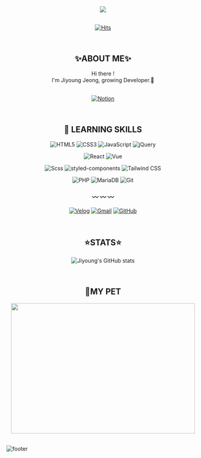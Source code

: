 ﻿<div align="center">
<img src="https://capsule-render.vercel.app/api?type=cylinder&color=0:9fa0ff,100:a82da8&text=FrontEnd%20Developer&fontAlignY=45&fontSize=40&height=150&animation=blink&desc=@poseassome&descAlignY=70&fontColor=fff">
</div>
<Br/>
<div align="center">

[![Hits](https://hits.seeyoufarm.com/api/count/incr/badge.svg?url=https%3A%2F%2Fgithub.com%2Fposeassome%2Fhit-counter&count_bg=%23aaa1c8&title_bg=%23192a51&icon=ghostery.svg&icon_color=%23FFFFFF&title=hits&edge_flat=false)](https://github.com/poseassome)

</div>
<br/>


## <div align="center">✨ABOUT ME✨</div>
<div align="center">
Hi there !<br/>
I'm Jiyoung Jeong, growing Developer.🌱
<br/>
<br/>

[![Notion](https://img.shields.io/badge/Resume/Portfolio-FFFFFF?style=for-the-badge&logo=Notion&logoColor=black)](https://royal-taker-8e0.notion.site/Jiyoung-Jeong-1d99fab5256a4221b63addefcddbf45f)
</div>
<Br/>

<div align="center">

## 💪 LEARNING SKILLS
![HTML5](https://img.shields.io/badge/html5-%23E34F26.svg?style=for-the-badge&logo=html5&logoColor=white)
![CSS3](https://img.shields.io/badge/css3-%231572B6.svg?style=for-the-badge&logo=css3&logoColor=white)
![JavaScript](https://img.shields.io/badge/javascript-ffd60a.svg?style=for-the-badge&logo=javascript&logoColor=white)
![jQuery](https://img.shields.io/badge/jquery-%230769AD.svg?style=for-the-badge&logo=jquery&logoColor=white)

![React](https://img.shields.io/badge/react-61DAFB.svg?style=for-the-badge&logo=react&logoColor=black)
![Vue](https://img.shields.io/badge/vue-4FC08D.svg?style=for-the-badge&logo=Vue.js&logoColor=white)

![Scss](https://img.shields.io/badge/scss-CC6699.svg?style=for-the-badge&logo=Sass&logoColor=white)
![styled-components](https://img.shields.io/badge/styled--components-DB7093.svg?style=for-the-badge&logo=styled-components&logoColor=white)
![Tailwind CSS](https://img.shields.io/badge/tailwind%20css-06B6D4.svg?style=for-the-badge&logo=tailwindcss&logoColor=white)

![PHP](https://img.shields.io/badge/php-%23777BB4.svg?style=for-the-badge&logo=php&logoColor=white)
![MariaDB](https://img.shields.io/badge/MariaDB-003545?style=for-the-badge&logo=mariadb&logoColor=white)
![Git](https://img.shields.io/badge/git-%23F05033.svg?style=for-the-badge&logo=git&logoColor=white)


### 〰 〰 〰
[![Velog](https://img.shields.io/badge/Velog-20C997?style=for-the-badge&logo=velog&logoColor=white)](https://velog.io/@poseassome)
[![Gmail](https://img.shields.io/badge/Gmail-D14836?style=for-the-badge&logo=gmail&logoColor=white)](mailto:higomn05@gmail.com)
[![GitHub](https://img.shields.io/badge/github-%23121011.svg?style=for-the-badge&logo=github&logoColor=white)](https://github.com/poseassome)

</div>

<br/>

<div align="center">

## ⭐STATS⭐

![Jiyoung's GitHub stats](https://github-readme-stats.vercel.app/api?username=poseassome&theme=buefy&show_icons=true)
</div>

<br/>

<div align="center">

## 🎈MY PET

<a href="https://github.com/devxb/gitanimals">
<img
  src="https://render.gitanimals.org/farms/poseassome"
  width="480"
  height="340"
/>
</a>
</div>

<br/>

![footer](https://capsule-render.vercel.app/api?type=wave&color=aaa1c8&height=200&section=footer&fontSize=90)
